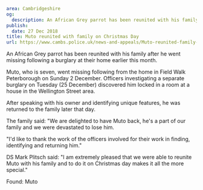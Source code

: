```yaml
area: Cambridgeshire
og:
  description: An African Grey parrot has been reunited with his family after he went missing following a burglary at their home earlier this month.
publish:
  date: 27 Dec 2018
title: Muto reunited with family on Christmas Day
url: https://www.cambs.police.uk/news-and-appeals/Muto-reunited-family-Christmas-Day
```

An African Grey parrot has been reunited with his family after he went missing following a burglary at their home earlier this month.

Muto, who is seven, went missing following from the home in Field Walk Peterborough on Sunday 2 December. Officers investigating a separate burglary on Tuesday (25 December) discovered him locked in a room at a house in the Wellington Street area.

After speaking with his owner and identifying unique features, he was returned to the family later that day.

The family said: "We are delighted to have Muto back, he's a part of our family and we were devastated to lose him.

"I'd like to thank the work of the officers involved for their work in finding, identifying and returning him."

DS Mark Plitsch said: "I am extremely pleased that we were able to reunite Muto with his family and to do it on Christmas day makes it all the more special."

Found: Muto
